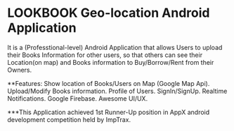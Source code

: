 # LOOKBOOK Geo-location Android Application

It is a (Professtional-level) Android Application that allows Users to upload their Books Information for other users, so that others can see their Location(on map) and Books information to Buy/Borrow/Rent from their Owners.

**Features:
Show location of Books/Users on Map (Google Map Api).
Upload/Modify Books information.
Profile of Users.
SignIn/SignUp.
Realtime Notifications.
Google Firebase.
Awesome UI/UX.

***This Application achieved 1st Runner-Up position in AppX android development competition held by ImpTrax.

